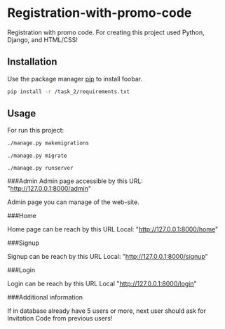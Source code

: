 # Registration-with-promo-code
Registration with promo code. For creating this project used Python, Django, and HTML/CSS!


## Installation

Use the package manager [pip](https://pip.pypa.io/en/stable/) to install foobar.
```bash
pip install -r /task_2/requirements.txt
```

## Usage

For run this project:
```bash
./manage.py makemigrations
```
```angular2html
./manage.py migrate
```
```angular2html
./manage.py runserver
```


###Admin
Admin page accessible by this URL: "http://127.0.0.1:8000/admin"

Admin page you can manage of the web-site.

###Home

Home page can be reach by this URL Local: "http://127.0.0.1:8000/home"

###Signup

Signup can be reach by this URL Local: "http://127.0.0.1:8000/signup"

###Login

Login can be reach by this URL Local "http://127.0.0.1:8000/login"


###Additional information

If in database already have 5 users or more, next user should ask for Invitation Code from previous users!